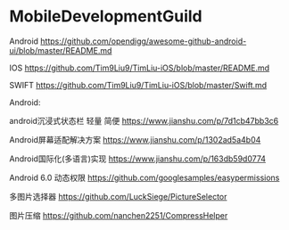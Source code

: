 # MobileDevelopmentGuild

Android
https://github.com/opendigg/awesome-github-android-ui/blob/master/README.md

IOS
https://github.com/Tim9Liu9/TimLiu-iOS/blob/master/README.md

SWIFT
https://github.com/Tim9Liu9/TimLiu-iOS/blob/master/Swift.md


Android:

android沉浸式状态栏 轻量 简便
https://www.jianshu.com/p/7d1cb47bb3c6

Android屏幕适配解决方案
https://www.jianshu.com/p/1302ad5a4b04

Android国际化(多语言)实现
https://www.jianshu.com/p/163db59d0774

Android 6.0 动态权限
https://github.com/googlesamples/easypermissions

多图片选择器
https://github.com/LuckSiege/PictureSelector

图片压缩
https://github.com/nanchen2251/CompressHelper

